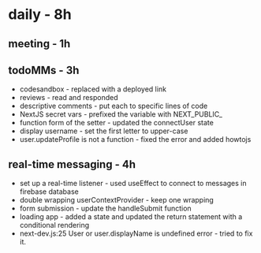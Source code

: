 # daily - 8h

## meeting - 1h

## todoMMs - 3h
* codesandbox - replaced with a deployed link
* reviews - read and responded
* descriptive comments - put each to specific lines of code
* NextJS secret vars - prefixed the variable with NEXT_PUBLIC_
* function form of the setter - updated the connectUser state
* display username - set the first letter to upper-case
* user.updateProfile is not a function - fixed the error and added howtojs

## real-time messaging - 4h
* set up a real-time listener - used useEffect to connect to messages in firebase database
* double wrapping userContextProvider - keep one wrapping
* form submission - update the handleSubmit function
* loading app - added a state and updated the return statement with a conditional rendering
* next-dev.js:25 User or user.displayName is undefined error - tried to fix it.